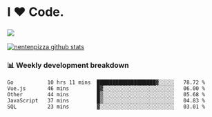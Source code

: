 # I ❤️ Code.

### ![](http://img.shields.io/badge/Go-language-blue?style=for-the-badge&logo=appveyor)
[![nentenpizza github stats](https://github-readme-stats.vercel.app/api?username=nentenpizza&count_private=true)](https://github.com/anuraghazra/github-readme-stats)

### 📊 Weekly development breakdown

<!--START_SECTION:waka-->
```text
Go           10 hrs 11 mins  ███████████████████▓░░░░░   78.72 % 
Vue.js       46 mins         █▓░░░░░░░░░░░░░░░░░░░░░░░   06.00 % 
Other        44 mins         █▒░░░░░░░░░░░░░░░░░░░░░░░   05.68 % 
JavaScript   37 mins         █▒░░░░░░░░░░░░░░░░░░░░░░░   04.83 % 
SQL          23 mins         ▓░░░░░░░░░░░░░░░░░░░░░░░░   03.01 % 
```
<!--END_SECTION:waka-->


